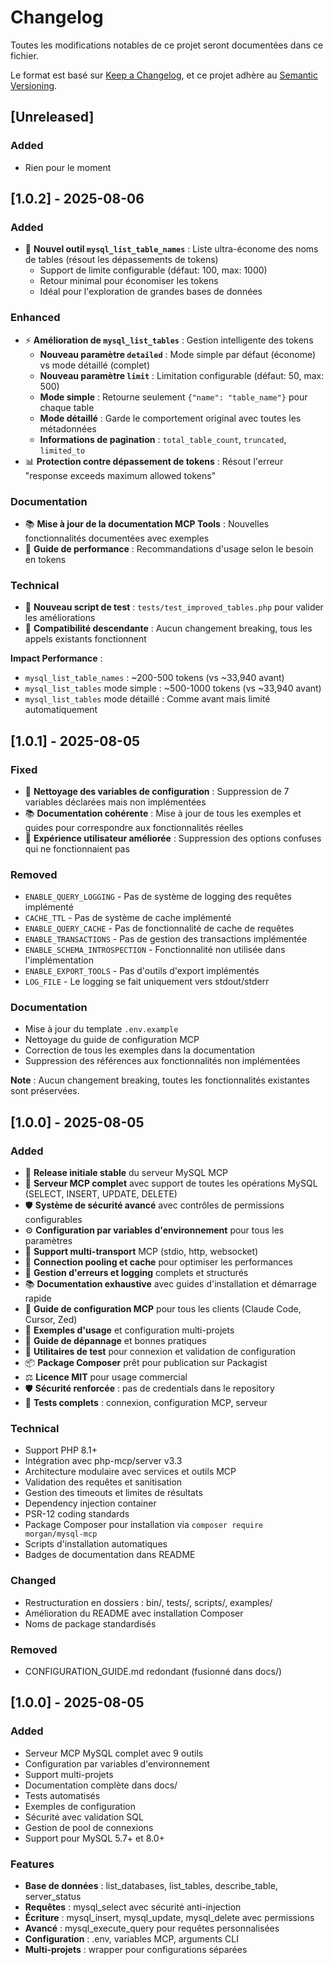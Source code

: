 # Changelog

Toutes les modifications notables de ce projet seront documentées dans ce fichier.

Le format est basé sur [Keep a Changelog](https://keepachangelog.com/fr/1.0.0/),
et ce projet adhère au [Semantic Versioning](https://semver.org/spec/v2.0.0.html).

## [Unreleased]

### Added
- Rien pour le moment

## [1.0.2] - 2025-08-06

### Added
- 🚀 **Nouvel outil `mysql_list_table_names`** : Liste ultra-économe des noms de tables (résout les dépassements de tokens)
  - Support de limite configurable (défaut: 100, max: 1000)
  - Retour minimal pour économiser les tokens
  - Idéal pour l'exploration de grandes bases de données

### Enhanced
- ⚡ **Amélioration de `mysql_list_tables`** : Gestion intelligente des tokens
  - **Nouveau paramètre `detailed`** : Mode simple par défaut (économe) vs mode détaillé (complet)
  - **Nouveau paramètre `limit`** : Limitation configurable (défaut: 50, max: 500)
  - **Mode simple** : Retourne seulement `{"name": "table_name"}` pour chaque table
  - **Mode détaillé** : Garde le comportement original avec toutes les métadonnées
  - **Informations de pagination** : `total_table_count`, `truncated`, `limited_to`
- 📊 **Protection contre dépassement de tokens** : Résout l'erreur "response exceeds maximum allowed tokens"

### Documentation
- 📚 **Mise à jour de la documentation MCP Tools** : Nouvelles fonctionnalités documentées avec exemples
- 🎯 **Guide de performance** : Recommandations d'usage selon le besoin en tokens

### Technical
- 🧪 **Nouveau script de test** : `tests/test_improved_tables.php` pour valider les améliorations
- 🔄 **Compatibilité descendante** : Aucun changement breaking, tous les appels existants fonctionnent

**Impact Performance** :
- `mysql_list_table_names` : ~200-500 tokens (vs ~33,940 avant)
- `mysql_list_tables` mode simple : ~500-1000 tokens (vs ~33,940 avant)
- `mysql_list_tables` mode détaillé : Comme avant mais limité automatiquement

## [1.0.1] - 2025-08-05

### Fixed
- 🧹 **Nettoyage des variables de configuration** : Suppression de 7 variables déclarées mais non implémentées
- 📚 **Documentation cohérente** : Mise à jour de tous les exemples et guides pour correspondre aux fonctionnalités réelles
- 🎯 **Expérience utilisateur améliorée** : Suppression des options confuses qui ne fonctionnaient pas

### Removed
- `ENABLE_QUERY_LOGGING` - Pas de système de logging des requêtes implémenté
- `CACHE_TTL` - Pas de système de cache implémenté
- `ENABLE_QUERY_CACHE` - Pas de fonctionnalité de cache de requêtes
- `ENABLE_TRANSACTIONS` - Pas de gestion des transactions implémentée
- `ENABLE_SCHEMA_INTROSPECTION` - Fonctionnalité non utilisée dans l'implémentation
- `ENABLE_EXPORT_TOOLS` - Pas d'outils d'export implémentés
- `LOG_FILE` - Le logging se fait uniquement vers stdout/stderr

### Documentation
- Mise à jour du template `.env.example`
- Nettoyage du guide de configuration MCP
- Correction de tous les exemples dans la documentation
- Suppression des références aux fonctionnalités non implémentées

**Note** : Aucun changement breaking, toutes les fonctionnalités existantes sont préservées.

## [1.0.0] - 2025-08-05

### Added
- 🎉 **Release initiale stable** du serveur MySQL MCP
- 🔧 **Serveur MCP complet** avec support de toutes les opérations MySQL (SELECT, INSERT, UPDATE, DELETE)
- 🛡️ **Système de sécurité avancé** avec contrôles de permissions configurables
- ⚙️ **Configuration par variables d'environnement** pour tous les paramètres
- 📡 **Support multi-transport** MCP (stdio, http, websocket)
- 🔄 **Connection pooling et cache** pour optimiser les performances
- 📝 **Gestion d'erreurs et logging** complets et structurés
- 📚 **Documentation exhaustive** avec guides d'installation et démarrage rapide
- 🔧 **Guide de configuration MCP** pour tous les clients (Claude Code, Cursor, Zed)
- 📖 **Exemples d'usage** et configuration multi-projets
- 🚨 **Guide de dépannage** et bonnes pratiques
- 🧪 **Utilitaires de test** pour connexion et validation de configuration
- 📦 **Package Composer** prêt pour publication sur Packagist
- ⚖️ **Licence MIT** pour usage commercial
- 🛡️ **Sécurité renforcée** : pas de credentials dans le repository
- 🎯 **Tests complets** : connexion, configuration MCP, serveur

### Technical
- Support PHP 8.1+
- Intégration avec php-mcp/server v3.3
- Architecture modulaire avec services et outils MCP
- Validation des requêtes et sanitisation
- Gestion des timeouts et limites de résultats
- Dependency injection container
- PSR-12 coding standards
- Package Composer pour installation via `composer require morgan/mysql-mcp`
- Scripts d'installation automatiques
- Badges de documentation dans README

### Changed
- Restructuration en dossiers : bin/, tests/, scripts/, examples/
- Amélioration du README avec installation Composer
- Noms de package standardisés

### Removed
- CONFIGURATION_GUIDE.md redondant (fusionné dans docs/)

## [1.0.0] - 2025-08-05

### Added
- Serveur MCP MySQL complet avec 9 outils
- Configuration par variables d'environnement
- Support multi-projets
- Documentation complète dans docs/
- Tests automatisés
- Exemples de configuration
- Sécurité avec validation SQL
- Gestion de pool de connexions
- Support pour MySQL 5.7+ et 8.0+

### Features
- **Base de données** : list_databases, list_tables, describe_table, server_status
- **Requêtes** : mysql_select avec sécurité anti-injection
- **Écriture** : mysql_insert, mysql_update, mysql_delete avec permissions
- **Avancé** : mysql_execute_query pour requêtes personnalisées
- **Configuration** : .env, variables MCP, arguments CLI
- **Multi-projets** : wrapper pour configurations séparées